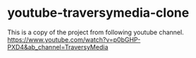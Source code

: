 # youtube-traversymedia-clone
  This is a copy of the project from following youtube channel.
   https://www.youtube.com/watch?v=p0bGHP-PXD4&ab_channel=TraversyMedia